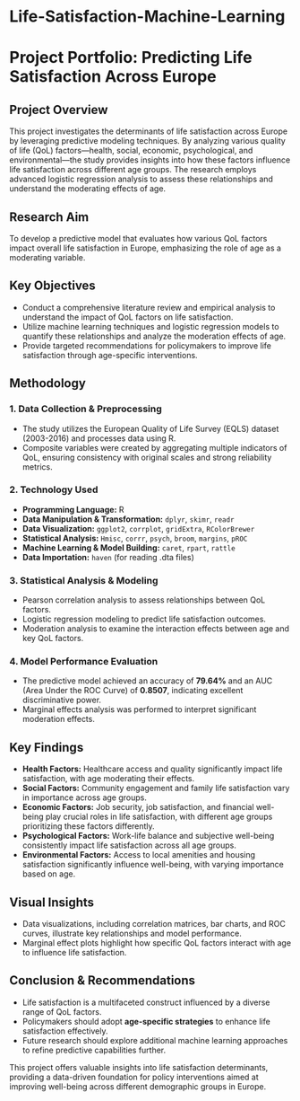 # Life-Satisfaction-Machine-Learning

# Project Portfolio: Predicting Life Satisfaction Across Europe

## Project Overview
This project investigates the determinants of life satisfaction across Europe by leveraging predictive modeling techniques. By analyzing various quality of life (QoL) factors—health, social, economic, psychological, and environmental—the study provides insights into how these factors influence life satisfaction across different age groups. The research employs advanced logistic regression analysis to assess these relationships and understand the moderating effects of age.

## Research Aim
To develop a predictive model that evaluates how various QoL factors impact overall life satisfaction in Europe, emphasizing the role of age as a moderating variable.

## Key Objectives
- Conduct a comprehensive literature review and empirical analysis to understand the impact of QoL factors on life satisfaction.  
- Utilize machine learning techniques and logistic regression models to quantify these relationships and analyze the moderation effects of age.  
- Provide targeted recommendations for policymakers to improve life satisfaction through age-specific interventions.

## Methodology
### 1. Data Collection & Preprocessing
- The study utilizes the European Quality of Life Survey (EQLS) dataset (2003-2016) and processes data using R.  
- Composite variables were created by aggregating multiple indicators of QoL, ensuring consistency with original scales and strong reliability metrics.

### 2. Technology Used
- **Programming Language:** R  
- **Data Manipulation & Transformation:** `dplyr`, `skimr`, `readr`  
- **Data Visualization:** `ggplot2`, `corrplot`, `gridExtra`, `RColorBrewer`  
- **Statistical Analysis:** `Hmisc`, `corrr`, `psych`, `broom`, `margins`, `pROC`  
- **Machine Learning & Model Building:** `caret`, `rpart`, `rattle`  
- **Data Importation:** `haven` (for reading .dta files)  

### 3. Statistical Analysis & Modeling
- Pearson correlation analysis to assess relationships between QoL factors.  
- Logistic regression modeling to predict life satisfaction outcomes.  
- Moderation analysis to examine the interaction effects between age and key QoL factors.

### 4. Model Performance Evaluation
- The predictive model achieved an accuracy of **79.64%** and an AUC (Area Under the ROC Curve) of **0.8507**, indicating excellent discriminative power.  
- Marginal effects analysis was performed to interpret significant moderation effects.

## Key Findings
- **Health Factors:** Healthcare access and quality significantly impact life satisfaction, with age moderating their effects.  
- **Social Factors:** Community engagement and family life satisfaction vary in importance across age groups.  
- **Economic Factors:** Job security, job satisfaction, and financial well-being play crucial roles in life satisfaction, with different age groups prioritizing these factors differently.  
- **Psychological Factors:** Work-life balance and subjective well-being consistently impact life satisfaction across all age groups.  
- **Environmental Factors:** Access to local amenities and housing satisfaction significantly influence well-being, with varying importance based on age.

## Visual Insights
- Data visualizations, including correlation matrices, bar charts, and ROC curves, illustrate key relationships and model performance.  
- Marginal effect plots highlight how specific QoL factors interact with age to influence life satisfaction.

## Conclusion & Recommendations
- Life satisfaction is a multifaceted construct influenced by a diverse range of QoL factors.  
- Policymakers should adopt **age-specific strategies** to enhance life satisfaction effectively.  
- Future research should explore additional machine learning approaches to refine predictive capabilities further.

This project offers valuable insights into life satisfaction determinants, providing a data-driven foundation for policy interventions aimed at improving well-being across different demographic groups in Europe.
